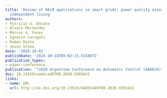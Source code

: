 ```yaml
---
title: 'Review of NILM applications in smart grids: power quality assessment and assisted
  independent living'
authors:
- Patricio G. Donato
- Alvaro Hernandez
- Marcos A. Funes
- Ignacio Carugati
- Ruben Nieto
- Jesus Urena
date: '2020-10-01'
publishDate: '2024-10-18T09:02:13.531007Z'
publication_types:
- paper-conference
publication: '*2020 Argentine Conference on Automatic Control (AADECA)*'
doi: 10.23919/aadeca49780.2020.9301641
links:
- name: URL
  url: http://dx.doi.org/10.23919/AADECA49780.2020.9301641
---
```

